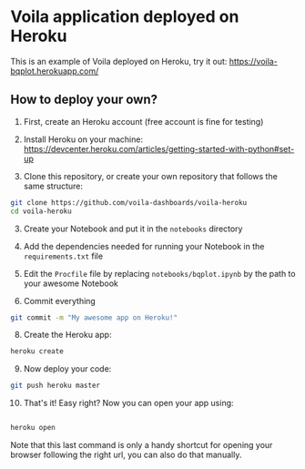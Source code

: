 # Voila application deployed on Heroku

This is an example of Voila deployed on Heroku, try it out: https://voila-bqplot.herokuapp.com/

## How to deploy your own?

1. First, create an Heroku account (free account is fine for testing)

2. Install Heroku on your machine: https://devcenter.heroku.com/articles/getting-started-with-python#set-up

2. Clone this repository, or create your own repository that follows the same structure:

```bash
git clone https://github.com/voila-dashboards/voila-heroku
cd voila-heroku
```

3. Create your Notebook and put it in the `notebooks` directory

5. Add the dependencies needed for running your Notebook in the `requirements.txt` file

6. Edit the `Procfile` file by replacing `notebooks/bqplot.ipynb` by the path to your awesome Notebook

7. Commit everything

```bash
git commit -m "My awesome app on Heroku!"
```

8. Create the Heroku app:

```bash
heroku create
```

9. Now deploy your code:

```bash
git push heroku master
```

10. That's it! Easy right? Now you can open your app using:

```bash

heroku open
```

Note that this last command is only a handy shortcut for opening your browser following the right url, you can also do that manually.
